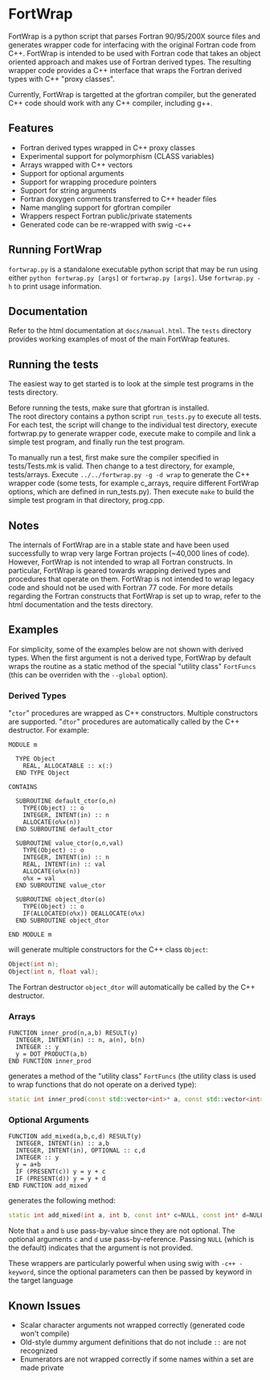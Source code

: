 # FortWrap

FortWrap is a python script that parses Fortran 90/95/200X source files and
generates wrapper code for interfacing with the original Fortran code
from C++. FortWrap is intended to be used with Fortran code that takes
an object oriented approach and makes use of Fortran derived
types. The resulting wrapper code provides a C++ interface that wraps
the Fortran derived types with C++ "proxy classes".

Currently, FortWrap is targetted at the gfortran compiler,
but the generated C++ code should work with any C++ compiler,
including g++.

## Features

* Fortran derived types wrapped in C++ proxy classes
* Experimental support for polymorphism (CLASS variables)
* Arrays wrapped with C++ vectors
* Support for optional arguments
* Support for wrapping procedure pointers
* Support for string arguments
* Fortran doxygen comments transferred to C++ header files
* Name mangling support for gfortran compiler
* Wrappers respect Fortran public/private statements
* Generated code can be re-wrapped with swig -c++

## Running FortWrap

`fortwrap.py` is a standalone executable python script that may be run using
either `python fortwrap.py [args]` or `fortwrap.py [args]`.  Use `fortwrap.py
-h` to print usage information.

## Documentation

Refer to the html documentation at `docs/manual.html`.  The `tests` directory
provides working examples of most of the main FortWrap features.

## Running the tests

The easiest way to get started is to look at the simple test programs
in the tests directory.

Before running the tests, make sure that gfortran is installed.  
The root directory contains a python script
`run_tests.py` to execute all tests.  For each test, the script will
change to the individual test directory, execute fortwrap.py to
generate wrapper code, execute make to compile and link a simple test
program, and finally run the test program.

To manually run a test, first make sure the compiler specified in
tests/Tests.mk is valid.  Then change to a test directory, for
example, tests/arrays.  Execute `../../fortwrap.py -g -d wrap`
to generate the C++ wrapper code (some tests, for example c_arrays,
require different FortWrap options, which are defined in
run_tests.py).  Then execute `make` to build the simple test program
in that directory, prog.cpp.

## Notes

The internals of FortWrap are in a stable state and have been used
successfully to wrap very large Fortran projects (~40,000 lines of
code).  However, FortWrap is not intended to wrap all Fortran
constructs.  In particular, FortWrap is geared towards wrapping
derived types and procedures that operate on them.  FortWrap is not
intended to wrap legacy code and should not be used with Fortran 77
code.  For more details regarding the Fortran constructs that FortWrap
is set up to wrap, refer to the html documentation and the tests
directory.

## Examples

For simplicity, some of the examples below are not
shown with derived types.  When the first argument is not a
derived type, FortWrap by default wraps the routine as a static
method of the special "utility class" `FortFuncs` (this can
be overriden with the `--global` option).


### Derived Types

"`ctor`" procedures are wrapped as C++ constructors.
Multiple constructors are supported.  "`dtor`" procedures
are automatically called by the C++ destructor.  For
example:

``` Fortran
MODULE m

  TYPE Object
    REAL, ALLOCATABLE :: x(:)
  END TYPE Object

CONTAINS

  SUBROUTINE default_ctor(o,n)
    TYPE(Object) :: o
    INTEGER, INTENT(in) :: n
    ALLOCATE(o%x(n))
  END SUBROUTINE default_ctor

  SUBROUTINE value_ctor(o,n,val)
    TYPE(Object) :: o
    INTEGER, INTENT(in) :: n
    REAL, INTENT(in) :: val
    ALLOCATE(o%x(n))
    o%x = val
  END SUBROUTINE value_ctor

  SUBROUTINE object_dtor(o)
    TYPE(Object) :: o
    IF(ALLOCATED(o%x)) DEALLOCATE(o%x)
  END SUBROUTINE object_dtor

END MODULE m
```

will generate multiple constructors for the C++
class `Object`:

``` C++
Object(int n);
Object(int n, float val);
```

The Fortran destructor `object_dtor` will automatically
be called by the C++ destructor.

### Arrays

``` Fortran
FUNCTION inner_prod(n,a,b) RESULT(y)
  INTEGER, INTENT(in) :: n, a(n), b(n)
  INTEGER :: y
  y = DOT_PRODUCT(a,b)
END FUNCTION inner_prod
```

generates a method of the "utility class" `FortFuncs`
(the utility class is used to wrap functions that do not operate
on a derived type):

``` C++
static int inner_prod(const std::vector<int>* a, const std::vector<int>* b);
```

### Optional Arguments

``` Fortran
FUNCTION add_mixed(a,b,c,d) RESULT(y)
  INTEGER, INTENT(in) :: a,b
  INTEGER, INTENT(in), OPTIONAL :: c,d
  INTEGER :: y
  y = a+b
  IF (PRESENT(c)) y = y + c
  IF (PRESENT(d)) y = y + d
END FUNCTION add_mixed
```

generates the following method:

``` C++
static int add_mixed(int a, int b, const int* c=NULL, const int* d=NULL);
```

Note that `a` and `b` use pass-by-value since
they are not optional.  The optional arguments `c`
and `d` use pass-by-reference.  Passing `NULL`
(which is the default) indicates that the argument is not
provided.
    
These wrappers are particularly powerful when using swig
with `-c++ -keyword`, since the optional parameters can
then be passed by keyword in the target language

## Known Issues

* Scalar character arguments not wrapped correctly (generated code won't compile)
* Old-style dummy argument definitions that do not include `::` are not recognized
* Enumerators are not wrapped correctly if some names within a set are made private
